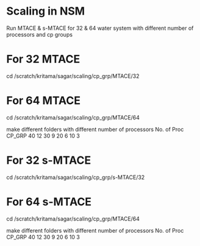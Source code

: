 # Scaling in NSM

Run MTACE & s-MTACE for 32 & 64 water system with different number of processors and cp groups

# For 32 MTACE

cd /scratch/kritama/sagar/scaling/cp_grp/MTACE/32

# For 64 MTACE

cd /scratch/kritama/sagar/scaling/cp_grp/MTACE/64

  make different folders with different number of processors
  No. of Proc CP_GRP
      40        12
      30        9
      20        6
      10        3

# For 32 s-MTACE

cd /scratch/kritama/sagar/scaling/cp_grp/s-MTACE/32

# For 64 s-MTACE

cd /scratch/kritama/sagar/scaling/cp_grp/MTACE/64

  make different folders with different number of processors
  No. of Proc CP_GRP
      40        12
      30        9
      20        6
      10        3


